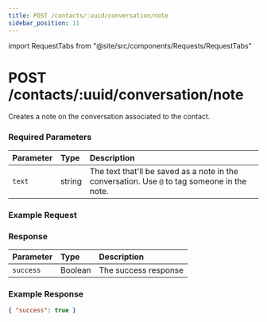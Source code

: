 ```yaml
---
title: POST /contacts/:uuid/conversation/note
sidebar_position: 11
---
```


import RequestTabs from "@site/src/components/Requests/RequestTabs"

# POST /contacts/:uuid/conversation/note

Creates a note on the conversation associated to the contact.

### Required Parameters

| Parameter | Type   | Description                                                                                  |
| :-------- | :----- | :------------------------------------------------------------------------------------------- |
| `text`    | string | The text that'll be saved as a note in the conversation. Use `@` to tag someone in the note. |

### Example Request

<RequestTabs endpoint='contacts_api' request="post_contact_conversation_open"/>

### Response

| Parameter | Type    | Description          |
| :-------- | :------ | :------------------- |
| `success` | Boolean | The success response |

### Example Response

```json title=response.json
{ "success": true }
```
